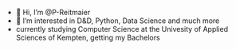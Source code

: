 - 👋 Hi, I’m @P-Reitmaier
- 👀 I’m interested in D&D, Python, Data Science and much more
- currently studying Computer Science at the Univesity of Applied Sciences of Kempten, getting my Bachelors

<!---
P-Reitmaier/P-Reitmaier is a ✨ special ✨ repository because its `README.md` (this file) appears on your GitHub profile.
You can click the Preview link to take a look at your changes.
--->
